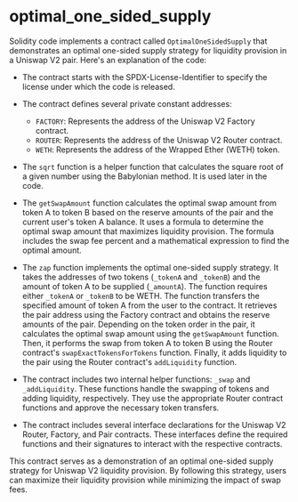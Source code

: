 # optimal_one_sided_supply
 
Solidity code implements a contract called `OptimalOneSidedSupply` that demonstrates an optimal one-sided supply strategy for liquidity provision in a Uniswap V2 pair. Here's an explanation of the code:

- The contract starts with the SPDX-License-Identifier to specify the license under which the code is released.

- The contract defines several private constant addresses:
  - `FACTORY`: Represents the address of the Uniswap V2 Factory contract.
  - `ROUTER`: Represents the address of the Uniswap V2 Router contract.
  - `WETH`: Represents the address of the Wrapped Ether (WETH) token.

- The `sqrt` function is a helper function that calculates the square root of a given number using the Babylonian method. It is used later in the code.

- The `getSwapAmount` function calculates the optimal swap amount from token A to token B based on the reserve amounts of the pair and the current user's token A balance. It uses a formula to determine the optimal swap amount that maximizes liquidity provision. The formula includes the swap fee percent and a mathematical expression to find the optimal amount.

- The `zap` function implements the optimal one-sided supply strategy. It takes the addresses of two tokens (`_tokenA` and `_tokenB`) and the amount of token A to be supplied (`_amountA`). The function requires either `_tokenA` or `_tokenB` to be WETH. The function transfers the specified amount of token A from the user to the contract. It retrieves the pair address using the Factory contract and obtains the reserve amounts of the pair. Depending on the token order in the pair, it calculates the optimal swap amount using the `getSwapAmount` function. Then, it performs the swap from token A to token B using the Router contract's `swapExactTokensForTokens` function. Finally, it adds liquidity to the pair using the Router contract's `addLiquidity` function.

- The contract includes two internal helper functions: `_swap` and `_addLiquidity`. These functions handle the swapping of tokens and adding liquidity, respectively. They use the appropriate Router contract functions and approve the necessary token transfers.

- The contract includes several interface declarations for the Uniswap V2 Router, Factory, and Pair contracts. These interfaces define the required functions and their signatures to interact with the respective contracts.

This contract serves as a demonstration of an optimal one-sided supply strategy for Uniswap V2 liquidity provision. By following this strategy, users can maximize their liquidity provision while minimizing the impact of swap fees.